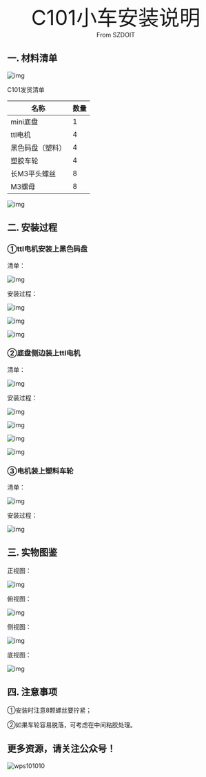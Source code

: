 <center><font size=10> C101小车安装说明 </center></font>
<center> From SZDOIT</center>

## 一. 材料清单

![img](wps1.png) 

C101发货清单

| 名称             | 数量 |
| ---------------- | ---- |
| mini底盘         | 1    |
| ttl电机          | 4    |
| 黑色码盘（塑料） | 4    |
| 塑胶车轮         | 4    |
| 长M3平头螺丝     | 8    |
| M3螺母           | 8    |

![img](wps2.png) 

## 二. 安装过程

### ①ttl电机安装上黑色码盘

清单：

![img](wps3.png) 

安装过程：

![img](wps4.png) 

![img](wps5.png) 

![img](wps6.png) 

### ②底盘侧边装上ttl电机

清单：

![img](wps7.png) 

安装过程：

![img](wps8.png) 

![img](wps9.png) 

![img](wps10.png) 

![img](wps11.png) 

### ③电机装上塑料车轮

清单：

![img](wps12.png) 

安装过程：

![img](wps13.png) 

## 三. 实物图鉴

正视图：

![img](wps14.png) 

俯视图：

![img](wps15.png) 

侧视图：

![img](wps16.png) 

底视图：

![img](wps17.png) 



## 四. 注意事项

①安装时注意8颗螺丝要拧紧；

②如果车轮容易脱落，可考虑在中间粘胶处理。



## 更多资源，请关注公众号！

![wps101010](wps101010.png)